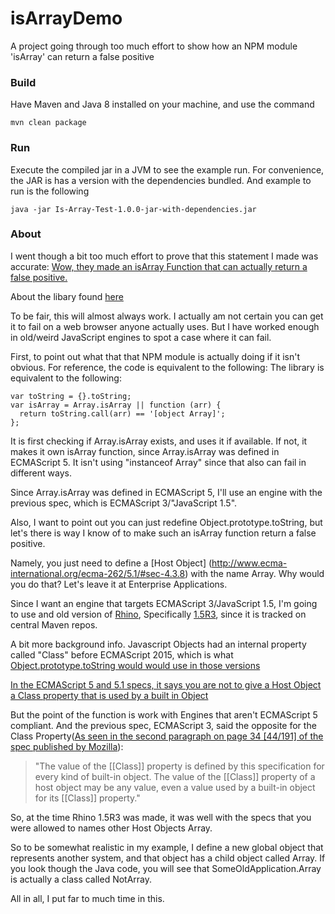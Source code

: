 # isArrayDemo
A project going through too much effort to show how an NPM module 'isArray' can return a false positive

### Build
Have Maven and Java 8 installed on your machine, and use the command

    mvn clean package

### Run
Execute the compiled jar in a JVM to see the example run. For convenience, the JAR is has a version with the dependencies bundled. And example to run is the following

    java -jar Is-Array-Test-1.0.0-jar-with-dependencies.jar

### About
I went though a bit too much effort to prove that this statement I made was accurate:
[Wow, they made an isArray Function that can actually return a false positive.](https://www.reddit.com/r/programming/comments/886zji/why_has_there_been_nearly_3_million_installs_of/dwiw3ja/)

About the libary found [here](https://github.com/juliangruber/isarray)

To be fair, this will almost always work. I actually am not certain you can get it to fail on a web browser anyone actually uses. But I have worked enough in old/weird JavaScript engines to spot a case where it can fail.

First, to point out what that that NPM module is actually doing if it isn't obvious. For reference, the code is equivalent to the following:
The library is equivalent to the following:


    var toString = {}.toString;
    var isArray = Array.isArray || function (arr) {
      return toString.call(arr) == '[object Array]';
    };

It is first checking if Array.isArray exists, and uses it if available. If not, it makes it own isArray function, since Array.isArray was defined in ECMAScript 5. It isn't using "instanceof Array" since that also can fail in different ways.

Since Array.isArray was defined in ECMAScript 5, I'll use an engine with the previous spec, which is ECMAScript 3/"JavaScript 1.5".

Also, I want to point out you can just redefine Object.prototype.toString, but let's there is way I know of to make such an isArray function return a false positive. 

Namely, you just need to define a [Host Object] (http://www.ecma-international.org/ecma-262/5.1/#sec-4.3.8) with the name Array. Why would you do that? Let's leave it at Enterprise Applications. 

Since I want an engine that targets ECMAScript 3/JavaScript 1.5, I'm going to use and old version of [Rhino](https://developer.mozilla.org/en-US/docs/Mozilla/Projects/Rhino), Specifically [1.5R3](https://mvnrepository.com/artifact/rhino/js/1.5R3]), since it is tracked on central Maven repos.

A bit more background info. Javascript Objects had an internal property called "Class" before ECMAScript 2015, which is what [Object.prototype.toString would would use in those versions](http://www.ecma-international.org/ecma-262/5.1/#sec-15.2.4.2)

[In the ECMAScript 5 and 5.1 specs, it says you are not to give a Host Object a Class property that is used by a built in Object](http://www.ecma-international.org/ecma-262/5.1/#sec-8.6.2)

But the point of the function is work with Engines that aren't ECMAScript 5 compliant. And the previous spec, ECMAScript 3, said the opposite for the Class Property([As seen in the second paragraph on page 34 [44/191] of the spec published by Mozilla](https://www-archive.mozilla.org/js/language/E262-3.pdf)):
> "The value of the [[Class]] property is defined by this specification for every kind of built-in object. The value of the [[Class]] property of a host object may be any value, even a value used by a built-in object for its [[Class]] property."

So, at the time Rhino 1.5R3 was made, it was well with the specs that you were allowed to names other Host Objects Array. 

So to be somewhat realistic in my example, I define a new global object that represents another system, and that object has a child object called Array. If you look though the Java code, you will see that SomeOldApplication.Array is actually a class called NotArray.

All in all, I put far to much time in this.